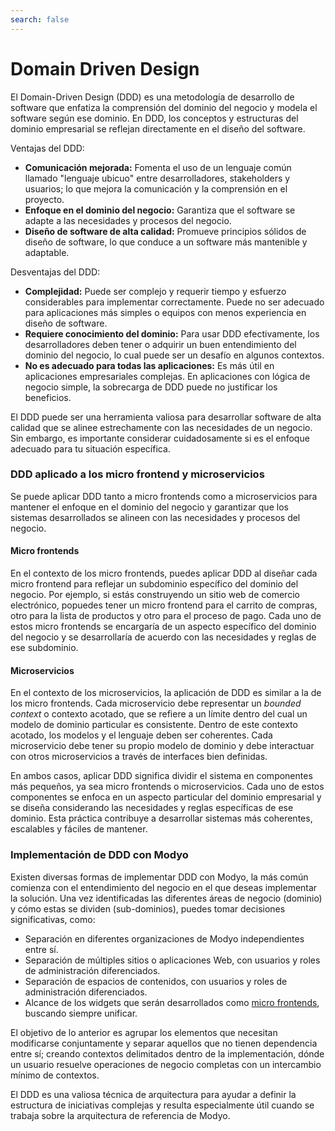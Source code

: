 ```yaml
---
search: false
---
```


# Domain Driven Design

El Domain-Driven Design (DDD) es una metodología de desarrollo de software que enfatiza la comprensión del dominio del negocio y modela el software según ese dominio. En DDD, los conceptos y estructuras del dominio empresarial se reflejan directamente en el diseño del software.

Ventajas del DDD:

- **Comunicación mejorada:** Fomenta el uso de un lenguaje común llamado "lenguaje ubicuo" entre desarrolladores, stakeholders y usuarios; lo que mejora la comunicación y la comprensión en el proyecto.
- **Enfoque en el dominio del negocio:** Garantiza que el software se adapte a las necesidades y procesos del negocio.
- **Diseño de software de alta calidad:** Promueve principios sólidos de diseño de software, lo que conduce a un software más mantenible y adaptable.

Desventajas del DDD:

- **Complejidad:** Puede ser complejo y requerir tiempo y esfuerzo considerables para implementar correctamente. Puede no ser adecuado para aplicaciones más simples o equipos con menos experiencia en diseño de software.
- **Requiere conocimiento del dominio:** Para usar DDD efectivamente, los desarrolladores deben tener o adquirir un buen entendimiento del dominio del negocio, lo cual puede ser un desafío en algunos contextos.
- **No es adecuado para todas las aplicaciones:** Es más útil en aplicaciones empresariales complejas. En aplicaciones con lógica de negocio simple, la sobrecarga de DDD puede no justificar los beneficios.

El DDD puede ser una herramienta valiosa para desarrollar software de alta calidad que se alinee estrechamente con las necesidades de un negocio. Sin embargo, es importante considerar cuidadosamente si es el enfoque adecuado para tu situación específica.

### DDD aplicado a los micro frontend y microservicios

Se puede aplicar DDD tanto a micro frontends como a microservicios para mantener el enfoque en el dominio del negocio y garantizar que los sistemas desarrollados se alineen con las necesidades y procesos del negocio.

#### Micro frontends
En el contexto de los micro frontends, puedes aplicar DDD al diseñar cada micro frontend para reflejar un subdominio específico del dominio del negocio. Por ejemplo, si estás construyendo un sitio web de comercio electrónico, popuedes tener un micro frontend para el carrito de compras, otro para la lista de productos y otro para el proceso de pago. Cada uno de estos micro frontends se encargaría de un aspecto específico del dominio del negocio y se desarrollaría de acuerdo con las necesidades y reglas de ese subdominio.

#### Microservicios
En el contexto de los microservicios, la aplicación de DDD es similar a la de los micro frontends. Cada microservicio debe representar un _bounded context_ o contexto acotado, que se refiere a un límite dentro del cual un modelo de dominio particular es consistente. Dentro de este contexto acotado, los modelos y el lenguaje deben ser coherentes. Cada microservicio debe tener su propio modelo de dominio y debe interactuar con otros microservicios a través de interfaces bien definidas.

En ambos casos, aplicar DDD significa dividir el sistema en componentes más pequeños, ya sea micro frontends o microservicios. Cada uno de estos componentes se enfoca en un aspecto particular del dominio empresarial y se diseña considerando las necesidades y reglas específicas de ese dominio. Esta práctica contribuye a desarrollar sistemas más coherentes, escalables y fáciles de mantener.


### Implementación de DDD con Modyo
Existen diversas formas de implementar DDD con Modyo, la más común comienza con el entendimiento del negocio en el que deseas implementar la solución. Una vez identificadas las diferentes áreas de negocio (dominio) y cómo estas se dividen (sub-dominios), puedes tomar decisiones significativas, como:
- Separación en diferentes organizaciones de Modyo independientes entre sí.
- Separación de múltiples sitios o aplicaciones Web, con usuarios y roles de administración diferenciados.
- Separación de espacios de contenidos, con usuarios y roles de administración diferenciados.
- Alcance de los widgets que serán desarrollados como [micro frontends](/es/architecture/patterns/micro-frontend), buscando siempre unificar.

El objetivo de lo anterior es agrupar los elementos que necesitan modificarse conjuntamente y separar aquellos que no tienen dependencia entre sí; creando contextos delimitados dentro de la implementación, dónde un usuario resuelve operaciones de negocio completas con un intercambio mínimo de contextos.

El DDD es una valiosa técnica de arquitectura para ayudar a definir la estructura de iniciativas complejas y resulta especialmente útil cuando se trabaja sobre la arquitectura de referencia de Modyo.